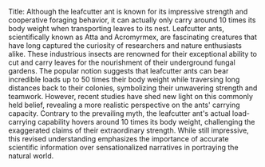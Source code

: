 Title: Although the leafcutter ant is known for its impressive strength and cooperative foraging behavior, it can actually only carry around 10 times its body weight when transporting leaves to its nest.
Leafcutter ants, scientifically known as Atta and Acromyrmex, are fascinating creatures that have long captured the curiosity of researchers and nature enthusiasts alike. These industrious insects are renowned for their exceptional ability to cut and carry leaves for the nourishment of their underground fungal gardens. The popular notion suggests that leafcutter ants can bear incredible loads up to 50 times their body weight while traversing long distances back to their colonies, symbolizing their unwavering strength and teamwork. However, recent studies have shed new light on this commonly held belief, revealing a more realistic perspective on the ants' carrying capacity. Contrary to the prevailing myth, the leafcutter ant's actual load-carrying capability hovers around 10 times its body weight, challenging the exaggerated claims of their extraordinary strength. While still impressive, this revised understanding emphasizes the importance of accurate scientific information over sensationalized narratives in portraying the natural world.